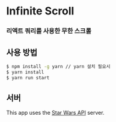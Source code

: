 # Infinite Scroll

### 리엑트 쿼리를 사용한 무한 스크롤 

## 사용 방법

```bash
$ npm install -g yarn // yarn 설치 필요시
$ yarn install 
$ yarn run start
```

## 서버

This app uses the [Star Wars API](https://swapi.dev/) server.
